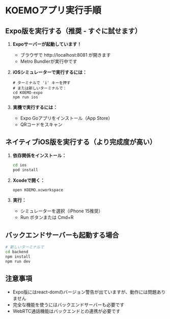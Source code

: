 # KOEMOアプリ実行手順

## Expo版を実行する（推奨 - すぐに試せます）

1. **Expoサーバーが起動しています！**
   - ブラウザで http://localhost:8081 が開きます
   - Metro Bundlerが実行中です

2. **iOSシミュレーターで実行するには：**
   ```
   # ターミナルで 'i' キーを押す
   # または新しいターミナルで：
   cd KOEMO-expo
   npm run ios
   ```

3. **実機で実行するには：**
   - Expo Goアプリをインストール（App Store）
   - QRコードをスキャン

## ネイティブiOS版を実行する（より完成度が高い）

1. **依存関係をインストール：**
   ```bash
   cd ios
   pod install
   ```

2. **Xcodeで開く：**
   ```bash
   open KOEMO.xcworkspace
   ```

3. **実行：**
   - シミュレーターを選択（iPhone 15推奨）
   - Run ボタンまたは Cmd+R

## バックエンドサーバーも起動する場合

```bash
# 新しいターミナルで
cd backend
npm install
npm run dev
```

## 注意事項

- Expo版にはreact-domのバージョン警告が出ていますが、動作には問題ありません
- 完全な機能を使うにはバックエンドサーバーも必要です
- WebRTC通話機能はバックエンドとの連携が必要です